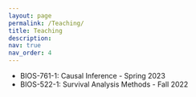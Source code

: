 ```yaml
---
layout: page
permalink: /Teaching/
title: Teaching
description:
nav: true
nav_order: 4
---
```

<ul>
    <li>BIOS-761-1: Causal Inference - Spring 2023</li>
    <li>BIOS-522-1: Survival Analysis Methods - Fall 2022</li>
</ul>
